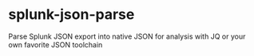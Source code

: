 splunk-json-parse
=================

Parse Splunk JSON export into native JSON for analysis with JQ or your own favorite JSON toolchain
